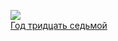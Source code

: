 ![](/books/prose_history/Аркадий%20Стругацкий/Год%20тридцать%20седьмой.jpg)  
[Год тридцать седьмой](/books/prose_history/Аркадий%20Стругацкий/Год%20тридцать%20седьмой)
